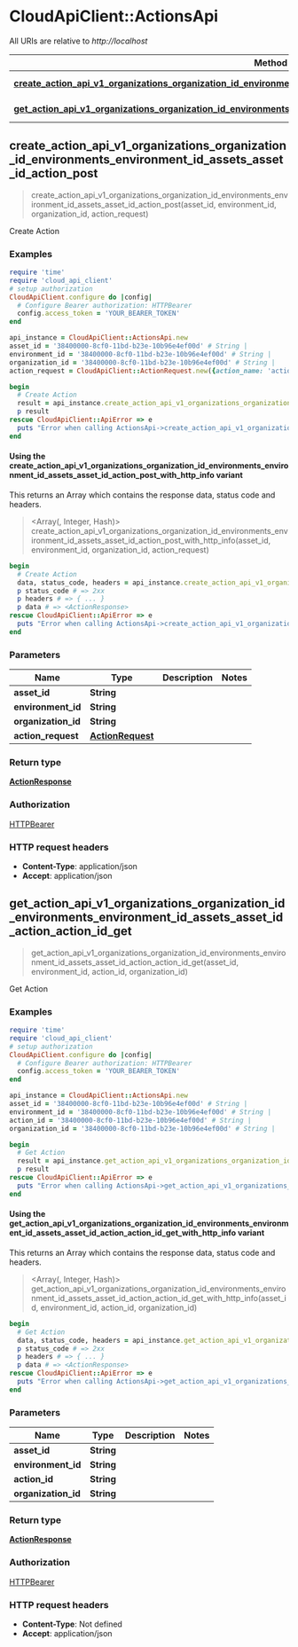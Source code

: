 # CloudApiClient::ActionsApi

All URIs are relative to *http://localhost*

| Method | HTTP request | Description |
| ------ | ------------ | ----------- |
| [**create_action_api_v1_organizations_organization_id_environments_environment_id_assets_asset_id_action_post**](ActionsApi.md#create_action_api_v1_organizations_organization_id_environments_environment_id_assets_asset_id_action_post) | **POST** /api/v1/organizations/{organization_id}/environments/{environment_id}/assets/{asset_id}/action | Create Action |
| [**get_action_api_v1_organizations_organization_id_environments_environment_id_assets_asset_id_action_action_id_get**](ActionsApi.md#get_action_api_v1_organizations_organization_id_environments_environment_id_assets_asset_id_action_action_id_get) | **GET** /api/v1/organizations/{organization_id}/environments/{environment_id}/assets/{asset_id}/action/{action_id} | Get Action |


## create_action_api_v1_organizations_organization_id_environments_environment_id_assets_asset_id_action_post

> <ActionResponse> create_action_api_v1_organizations_organization_id_environments_environment_id_assets_asset_id_action_post(asset_id, environment_id, organization_id, action_request)

Create Action

### Examples

```ruby
require 'time'
require 'cloud_api_client'
# setup authorization
CloudApiClient.configure do |config|
  # Configure Bearer authorization: HTTPBearer
  config.access_token = 'YOUR_BEARER_TOKEN'
end

api_instance = CloudApiClient::ActionsApi.new
asset_id = '38400000-8cf0-11bd-b23e-10b96e4ef00d' # String | 
environment_id = '38400000-8cf0-11bd-b23e-10b96e4ef00d' # String | 
organization_id = '38400000-8cf0-11bd-b23e-10b96e4ef00d' # String | 
action_request = CloudApiClient::ActionRequest.new({action_name: 'action_name_example'}) # ActionRequest | 

begin
  # Create Action
  result = api_instance.create_action_api_v1_organizations_organization_id_environments_environment_id_assets_asset_id_action_post(asset_id, environment_id, organization_id, action_request)
  p result
rescue CloudApiClient::ApiError => e
  puts "Error when calling ActionsApi->create_action_api_v1_organizations_organization_id_environments_environment_id_assets_asset_id_action_post: #{e}"
end
```

#### Using the create_action_api_v1_organizations_organization_id_environments_environment_id_assets_asset_id_action_post_with_http_info variant

This returns an Array which contains the response data, status code and headers.

> <Array(<ActionResponse>, Integer, Hash)> create_action_api_v1_organizations_organization_id_environments_environment_id_assets_asset_id_action_post_with_http_info(asset_id, environment_id, organization_id, action_request)

```ruby
begin
  # Create Action
  data, status_code, headers = api_instance.create_action_api_v1_organizations_organization_id_environments_environment_id_assets_asset_id_action_post_with_http_info(asset_id, environment_id, organization_id, action_request)
  p status_code # => 2xx
  p headers # => { ... }
  p data # => <ActionResponse>
rescue CloudApiClient::ApiError => e
  puts "Error when calling ActionsApi->create_action_api_v1_organizations_organization_id_environments_environment_id_assets_asset_id_action_post_with_http_info: #{e}"
end
```

### Parameters

| Name | Type | Description | Notes |
| ---- | ---- | ----------- | ----- |
| **asset_id** | **String** |  |  |
| **environment_id** | **String** |  |  |
| **organization_id** | **String** |  |  |
| **action_request** | [**ActionRequest**](ActionRequest.md) |  |  |

### Return type

[**ActionResponse**](ActionResponse.md)

### Authorization

[HTTPBearer](../README.md#HTTPBearer)

### HTTP request headers

- **Content-Type**: application/json
- **Accept**: application/json


## get_action_api_v1_organizations_organization_id_environments_environment_id_assets_asset_id_action_action_id_get

> <ActionResponse> get_action_api_v1_organizations_organization_id_environments_environment_id_assets_asset_id_action_action_id_get(asset_id, environment_id, action_id, organization_id)

Get Action

### Examples

```ruby
require 'time'
require 'cloud_api_client'
# setup authorization
CloudApiClient.configure do |config|
  # Configure Bearer authorization: HTTPBearer
  config.access_token = 'YOUR_BEARER_TOKEN'
end

api_instance = CloudApiClient::ActionsApi.new
asset_id = '38400000-8cf0-11bd-b23e-10b96e4ef00d' # String | 
environment_id = '38400000-8cf0-11bd-b23e-10b96e4ef00d' # String | 
action_id = '38400000-8cf0-11bd-b23e-10b96e4ef00d' # String | 
organization_id = '38400000-8cf0-11bd-b23e-10b96e4ef00d' # String | 

begin
  # Get Action
  result = api_instance.get_action_api_v1_organizations_organization_id_environments_environment_id_assets_asset_id_action_action_id_get(asset_id, environment_id, action_id, organization_id)
  p result
rescue CloudApiClient::ApiError => e
  puts "Error when calling ActionsApi->get_action_api_v1_organizations_organization_id_environments_environment_id_assets_asset_id_action_action_id_get: #{e}"
end
```

#### Using the get_action_api_v1_organizations_organization_id_environments_environment_id_assets_asset_id_action_action_id_get_with_http_info variant

This returns an Array which contains the response data, status code and headers.

> <Array(<ActionResponse>, Integer, Hash)> get_action_api_v1_organizations_organization_id_environments_environment_id_assets_asset_id_action_action_id_get_with_http_info(asset_id, environment_id, action_id, organization_id)

```ruby
begin
  # Get Action
  data, status_code, headers = api_instance.get_action_api_v1_organizations_organization_id_environments_environment_id_assets_asset_id_action_action_id_get_with_http_info(asset_id, environment_id, action_id, organization_id)
  p status_code # => 2xx
  p headers # => { ... }
  p data # => <ActionResponse>
rescue CloudApiClient::ApiError => e
  puts "Error when calling ActionsApi->get_action_api_v1_organizations_organization_id_environments_environment_id_assets_asset_id_action_action_id_get_with_http_info: #{e}"
end
```

### Parameters

| Name | Type | Description | Notes |
| ---- | ---- | ----------- | ----- |
| **asset_id** | **String** |  |  |
| **environment_id** | **String** |  |  |
| **action_id** | **String** |  |  |
| **organization_id** | **String** |  |  |

### Return type

[**ActionResponse**](ActionResponse.md)

### Authorization

[HTTPBearer](../README.md#HTTPBearer)

### HTTP request headers

- **Content-Type**: Not defined
- **Accept**: application/json

